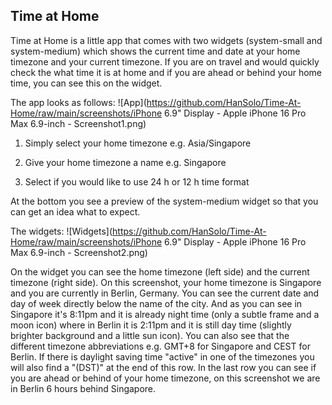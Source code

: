## Time at Home

Time at Home is a little app that comes with two widgets (system-small and system-medium) which shows the current time and date at your home timezone and your current timezone. If you are on travel and would quickly check the what time it is at home and if you are ahead or behind your home time, you can see this on the widget.

The app looks as follows:
![App](https://github.com/HanSolo/Time-At-Home/raw/main/screenshots/iPhone 6.9" Display - Apple iPhone 16 Pro Max 6.9-inch - Screenshot1.png)

1. Simply select your home timezone e.g. Asia/Singapore

2. Give your home timezone a name e.g. Singapore

3. Select if you would like to use 24 h or 12 h time format

At the bottom you see a preview of the system-medium widget so that you can get an idea what to expect.

The widgets:
![Widgets](https://github.com/HanSolo/Time-At-Home/raw/main/screenshots/iPhone 6.9" Display - Apple iPhone 16 Pro Max 6.9-inch - Screenshot2.png)

On the widget you can see the home timezone (left side) and the current timezone (right side). On this screenshot, your home timezone is Singapore and you are currently in Berlin, Germany. 
You can see the current date and day of week directly below the name of the city.
And as you can see in Singapore it's 8:11pm and it is already night time (only a subtle frame and a moon icon) where in Berlin it is 2:11pm and it is still day time (slightly brighter background and a little sun icon).
You can also see that the different timezone abbreviations e.g. GMT+8 for Singapore and CEST for Berlin. If there is daylight saving time "active" in one of the timezones you will also find a "(DST)" at the end of this row.
In the last row you can see if you are ahead or behind of your home timezone, on this screenshot we are in Berlin 6 hours behind Singapore.
